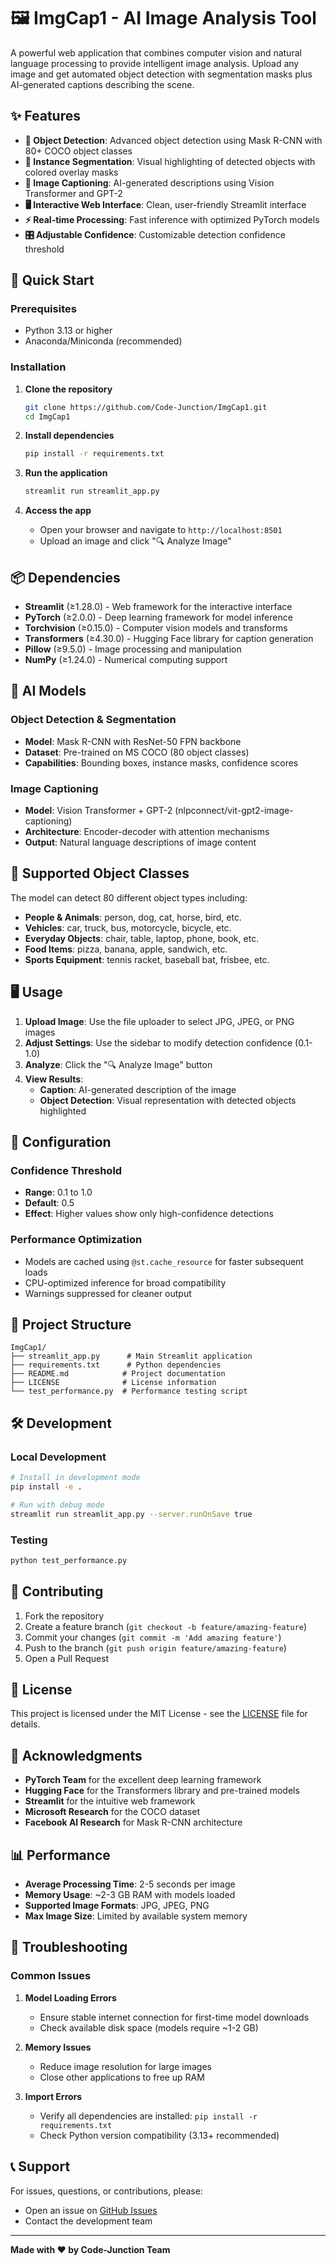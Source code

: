 # 🖼️ ImgCap1 - AI Image Analysis Tool

A powerful web application that combines computer vision and natural language processing to provide intelligent image analysis. Upload any image and get automated object detection with segmentation masks plus AI-generated captions describing the scene.

## ✨ Features

- **🎯 Object Detection**: Advanced object detection using Mask R-CNN with 80+ COCO object classes
- **🎨 Instance Segmentation**: Visual highlighting of detected objects with colored overlay masks
- **📝 Image Captioning**: AI-generated descriptions using Vision Transformer and GPT-2
- **🖥️ Interactive Web Interface**: Clean, user-friendly Streamlit interface
- **⚡ Real-time Processing**: Fast inference with optimized PyTorch models
- **🎛️ Adjustable Confidence**: Customizable detection confidence threshold

## 🚀 Quick Start

### Prerequisites

- Python 3.13 or higher
- Anaconda/Miniconda (recommended)

### Installation

1. **Clone the repository**
   ```bash
   git clone https://github.com/Code-Junction/ImgCap1.git
   cd ImgCap1
   ```

2. **Install dependencies**
   ```bash
   pip install -r requirements.txt
   ```

3. **Run the application**
   ```bash
   streamlit run streamlit_app.py
   ```

4. **Access the app**
   - Open your browser and navigate to `http://localhost:8501`
   - Upload an image and click "🔍 Analyze Image"

## 📦 Dependencies

- **Streamlit** (≥1.28.0) - Web framework for the interactive interface
- **PyTorch** (≥2.0.0) - Deep learning framework for model inference
- **Torchvision** (≥0.15.0) - Computer vision models and transforms
- **Transformers** (≥4.30.0) - Hugging Face library for caption generation
- **Pillow** (≥9.5.0) - Image processing and manipulation
- **NumPy** (≥1.24.0) - Numerical computing support

## 🧠 AI Models

### Object Detection & Segmentation
- **Model**: Mask R-CNN with ResNet-50 FPN backbone
- **Dataset**: Pre-trained on MS COCO (80 object classes)
- **Capabilities**: Bounding boxes, instance masks, confidence scores

### Image Captioning
- **Model**: Vision Transformer + GPT-2 (nlpconnect/vit-gpt2-image-captioning)
- **Architecture**: Encoder-decoder with attention mechanisms
- **Output**: Natural language descriptions of image content

## 🎯 Supported Object Classes

The model can detect 80 different object types including:
- **People & Animals**: person, dog, cat, horse, bird, etc.
- **Vehicles**: car, truck, bus, motorcycle, bicycle, etc.
- **Everyday Objects**: chair, table, laptop, phone, book, etc.
- **Food Items**: pizza, banana, apple, sandwich, etc.
- **Sports Equipment**: tennis racket, baseball bat, frisbee, etc.

## 🖥️ Usage

1. **Upload Image**: Use the file uploader to select JPG, JPEG, or PNG images
2. **Adjust Settings**: Use the sidebar to modify detection confidence (0.1-1.0)
3. **Analyze**: Click the "🔍 Analyze Image" button
4. **View Results**:
   - **Caption**: AI-generated description of the image
   - **Object Detection**: Visual representation with detected objects highlighted

## 🔧 Configuration

### Confidence Threshold
- **Range**: 0.1 to 1.0
- **Default**: 0.5
- **Effect**: Higher values show only high-confidence detections

### Performance Optimization
- Models are cached using `@st.cache_resource` for faster subsequent loads
- CPU-optimized inference for broad compatibility
- Warnings suppressed for cleaner output

## 📁 Project Structure

```
ImgCap1/
├── streamlit_app.py      # Main Streamlit application
├── requirements.txt      # Python dependencies
├── README.md            # Project documentation
├── LICENSE              # License information
└── test_performance.py  # Performance testing script
```

## 🛠️ Development

### Local Development
```bash
# Install in development mode
pip install -e .

# Run with debug mode
streamlit run streamlit_app.py --server.runOnSave true
```

### Testing
```bash
python test_performance.py
```

## 🤝 Contributing

1. Fork the repository
2. Create a feature branch (`git checkout -b feature/amazing-feature`)
3. Commit your changes (`git commit -m 'Add amazing feature'`)
4. Push to the branch (`git push origin feature/amazing-feature`)
5. Open a Pull Request

## 📄 License

This project is licensed under the MIT License - see the [LICENSE](LICENSE) file for details.

## 🙏 Acknowledgments

- **PyTorch Team** for the excellent deep learning framework
- **Hugging Face** for the Transformers library and pre-trained models
- **Streamlit** for the intuitive web framework
- **Microsoft Research** for the COCO dataset
- **Facebook AI Research** for Mask R-CNN architecture

## 📊 Performance

- **Average Processing Time**: 2-5 seconds per image
- **Memory Usage**: ~2-3 GB RAM with models loaded
- **Supported Image Formats**: JPG, JPEG, PNG
- **Max Image Size**: Limited by available system memory

## 🐛 Troubleshooting

### Common Issues

1. **Model Loading Errors**
   - Ensure stable internet connection for first-time model downloads
   - Check available disk space (models require ~1-2 GB)

2. **Memory Issues**
   - Reduce image resolution for large images
   - Close other applications to free up RAM

3. **Import Errors**
   - Verify all dependencies are installed: `pip install -r requirements.txt`
   - Check Python version compatibility (3.13+ recommended)

## 📞 Support

For issues, questions, or contributions, please:
- Open an issue on [GitHub Issues](https://github.com/Code-Junction/ImgCap1/issues)
- Contact the development team

---

**Made with ❤️ by Code-Junction Team**